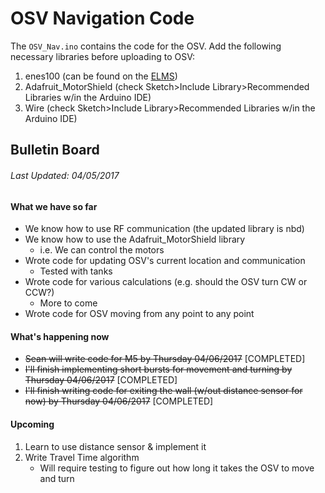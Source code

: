 # OSV Navigation Code


The `OSV_Nav.ino` contains the code for the OSV. Add the following necessary
libraries before uploading to OSV:
1. enes100 (can be found on the [ELMS](https://myelms.umd.edu/courses/1223708/files/folder/Arduino%20Files))
2. Adafruit_MotorShield (check Sketch>Include Library>Recommended Libraries w/in
    the Arduino IDE)
3. Wire (check Sketch>Include Library>Recommended Libraries w/in
    the Arduino IDE)

## Bulletin Board
###### *Last Updated: 04/05/2017*

#### What we have so far
* We know how to use RF communication (the updated library is nbd)
* We know how to use the Adafruit_MotorShield library
    * i.e. We can control the motors
* Wrote code for updating OSV's current location and communication
    * Tested with tanks
* Wrote code for various calculations (e.g. should the OSV turn CW or CCW?)
    * More to come
* Wrote code for OSV moving from any point to any point

#### What's happening now
* ~~Sean will write code for M5 by Thursday 04/06/2017~~ [COMPLETED]
* ~~I'll finish implementing short bursts for movement and turning by Thursday 04/06/2017~~ [COMPLETED]
* ~~I'll finish writing code for exiting the wall (w/out distance sensor for now) by Thursday 04/06/2017~~ [COMPLETED]

#### Upcoming
1. Learn to use distance sensor & implement it
2. Write Travel Time algorithm
    * Will require testing to figure out how long it takes the OSV to move and turn
